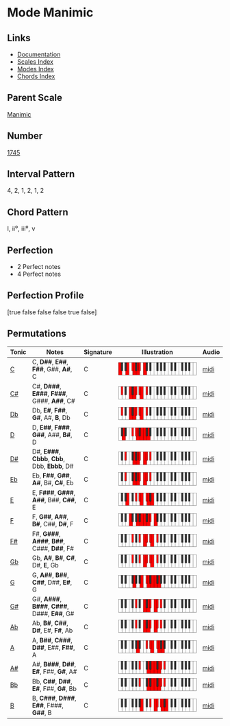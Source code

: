 # Mode Manimic

## Links

- [Documentation](index.md)
- [Scales Index](Scales.md)
- [Modes Index](Modes.md)
- [Chords Index](Chords.md)

## Parent Scale

[Manimic](ScaleManimic.md)

## Number

[1745](https://ianring.com/musictheory/scales/1745)

## Interval Pattern

4, 2, 1, 2, 1, 2

## Chord Pattern

I, ii⁰, iii⁰, v

## Perfection

- 2 Perfect notes
- 4 Perfect notes

## Perfection Profile

[true false false false true false]

## Permutations

| Tonic | Notes | Signature | Illustration | Audio |
|-------|-------|-----------|--------------|-------|
| [C](ModeCNaturalManimic.md) | C, **D##**, **E##**, **F##**, G##, **A#**, C | C | ![CNaturalManimic](ModeCNaturalManimic.png) | [midi](https://github.com/edipermadi/music/blob/main/docs/ModeCNaturalManimic.mid?raw=true) |
| [C#](ModeCSharpManimic.md) | C#, **D###**, **E###**, **F###**, G###, **A##**, C# | C | ![CSharpManimic](ModeCSharpManimic.png) | [midi](https://github.com/edipermadi/music/blob/main/docs/ModeCSharpManimic.mid?raw=true) |
| [Db](ModeDFlatManimic.md) | Db, **E#**, **F##**, **G#**, A#, **B**, Db | C | ![DFlatManimic](ModeDFlatManimic.png) | [midi](https://github.com/edipermadi/music/blob/main/docs/ModeDFlatManimic.mid?raw=true) |
| [D](ModeDNaturalManimic.md) | D, **E##**, **F###**, **G##**, A##, **B#**, D | C | ![DNaturalManimic](ModeDNaturalManimic.png) | [midi](https://github.com/edipermadi/music/blob/main/docs/ModeDNaturalManimic.mid?raw=true) |
| [D#](ModeDSharpManimic.md) | D#, **E###**, **Cbbb**, **Cbb**, Dbb, **Ebbb**, D# | C | ![DSharpManimic](ModeDSharpManimic.png) | [midi](https://github.com/edipermadi/music/blob/main/docs/ModeDSharpManimic.mid?raw=true) |
| [Eb](ModeEFlatManimic.md) | Eb, **F##**, **G##**, **A#**, B#, **C#**, Eb | C | ![EFlatManimic](ModeEFlatManimic.png) | [midi](https://github.com/edipermadi/music/blob/main/docs/ModeEFlatManimic.mid?raw=true) |
| [E](ModeENaturalManimic.md) | E, **F###**, **G###**, **A##**, B##, **C##**, E | C | ![ENaturalManimic](ModeENaturalManimic.png) | [midi](https://github.com/edipermadi/music/blob/main/docs/ModeENaturalManimic.mid?raw=true) |
| [F](ModeFNaturalManimic.md) | F, **G##**, **A##**, **B#**, C##, **D#**, F | C | ![FNaturalManimic](ModeFNaturalManimic.png) | [midi](https://github.com/edipermadi/music/blob/main/docs/ModeFNaturalManimic.mid?raw=true) |
| [F#](ModeFSharpManimic.md) | F#, **G###**, **A###**, **B##**, C###, **D##**, F# | C | ![FSharpManimic](ModeFSharpManimic.png) | [midi](https://github.com/edipermadi/music/blob/main/docs/ModeFSharpManimic.mid?raw=true) |
| [Gb](ModeGFlatManimic.md) | Gb, **A#**, **B#**, **C#**, D#, **E**, Gb | C | ![GFlatManimic](ModeGFlatManimic.png) | [midi](https://github.com/edipermadi/music/blob/main/docs/ModeGFlatManimic.mid?raw=true) |
| [G](ModeGNaturalManimic.md) | G, **A##**, **B##**, **C##**, D##, **E#**, G | C | ![GNaturalManimic](ModeGNaturalManimic.png) | [midi](https://github.com/edipermadi/music/blob/main/docs/ModeGNaturalManimic.mid?raw=true) |
| [G#](ModeGSharpManimic.md) | G#, **A###**, **B###**, **C###**, D###, **E##**, G# | C | ![GSharpManimic](ModeGSharpManimic.png) | [midi](https://github.com/edipermadi/music/blob/main/docs/ModeGSharpManimic.mid?raw=true) |
| [Ab](ModeAFlatManimic.md) | Ab, **B#**, **C##**, **D#**, E#, **F#**, Ab | C | ![AFlatManimic](ModeAFlatManimic.png) | [midi](https://github.com/edipermadi/music/blob/main/docs/ModeAFlatManimic.mid?raw=true) |
| [A](ModeANaturalManimic.md) | A, **B##**, **C###**, **D##**, E##, **F##**, A | C | ![ANaturalManimic](ModeANaturalManimic.png) | [midi](https://github.com/edipermadi/music/blob/main/docs/ModeANaturalManimic.mid?raw=true) |
| [A#](ModeASharpManimic.md) | A#, **B###**, **D##**, **E#**, F##, **G#**, A# | C | ![ASharpManimic](ModeASharpManimic.png) | [midi](https://github.com/edipermadi/music/blob/main/docs/ModeASharpManimic.mid?raw=true) |
| [Bb](ModeBFlatManimic.md) | Bb, **C##**, **D##**, **E#**, F##, **G#**, Bb | C | ![BFlatManimic](ModeBFlatManimic.png) | [midi](https://github.com/edipermadi/music/blob/main/docs/ModeBFlatManimic.mid?raw=true) |
| [B](ModeBNaturalManimic.md) | B, **C###**, **D###**, **E##**, F###, **G##**, B | C | ![BNaturalManimic](ModeBNaturalManimic.png) | [midi](https://github.com/edipermadi/music/blob/main/docs/ModeBNaturalManimic.mid?raw=true) |
